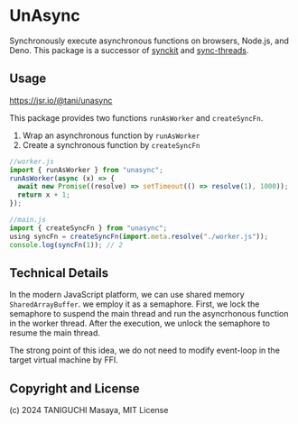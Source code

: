 # UnAsync

Synchronously execute asynchronous functions on browsers, Node.js, and Deno.
This package is a successor of [synckit](https://npmjs.com/package/synckit) and
[sync-threads](https://npmjs.com/package/sync-threads).

## Usage

https://jsr.io/@tani/unasync

This package provides two functions `runAsWorker` and `createSyncFn`.

1. Wrap an asynchronous function by `runAsWorker`
2. Create a synchronous function by `createSyncFn`

```js
//worker.js
import { runAsWorker } from "unasync";
runAsWorker(async (x) => {
  await new Promise((resolve) => setTimeout(() => resolve(1), 1000));
  return x + 1;
});
```

```js
//main.js
import { createSyncFn } from "unasync";
using syncFn = createSyncFn(import.meta.resolve("./worker.js"));
console.log(syncFn(1)); // 2
```

## Technical Details

In the modern JavaScript platform, we can use shared memory `SharedArrayBuffer`.
we employ it as a semaphore. First, we lock the semaphore to suspend the main
thread and run the asyncrhonous function in the worker thread. After the
execution, we unlock the semaphore to resume the main thread.

The strong point of this idea, we do not need to modify event-loop in the target
virtual machine by FFI.

## Copyright and License

(c) 2024 TANIGUCHI Masaya, MIT License
